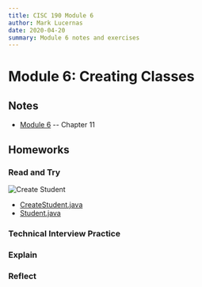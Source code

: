 ```yaml
---
title: CISC 190 Module 6
author: Mark Lucernas
date: 2020-04-20
summary: Module 6 notes and exercises
---
```



# Module 6: Creating Classes

## Notes

  - [Module 6](../notes/m-6) -- Chapter 11

## Homeworks

### Read and Try

![Create Student](file:../../../../files/spring-2020/CISC-190/module-6/read-and-try/m-6_createStudent.png)

  - [CreateStudent.java](vfile:../../../../files/spring-2020/CISC-190/module-6/read-and-try/CreateStudent.java)
  - [Student.java](vfile:../../../../files/spring-2020/CISC-190/module-6/read-and-try/Student.java)

### Technical Interview Practice

### Explain

### Reflect

